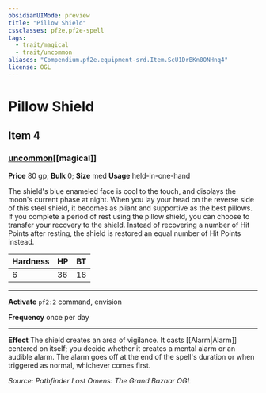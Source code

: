 ```yaml
---
obsidianUIMode: preview
title: "Pillow Shield"
cssclasses: pf2e,pf2e-spell
tags:
  - trait/magical
  - trait/uncommon
aliases: "Compendium.pf2e.equipment-srd.Item.ScU1DrBKn0ONHnq4"
license: OGL
---
```

# Pillow Shield
## Item 4
### [uncommon](uncommon.md "Uncommon Rarity Trait")[[magical]]


**Price** 80 gp; 
**Bulk** 0; **Size** med
**Usage** held-in-one-hand

The shield's blue enameled face is cool to the touch, and displays the moon's current phase at night. When you lay your head on the reverse side of this steel shield, it becomes as pliant and supportive as the best pillows. If you complete a period of rest using the pillow shield, you can choose to transfer your recovery to the shield. Instead of recovering a number of Hit Points after resting, the shield is restored an equal number of Hit Points instead.

  

| Hardness | HP | BT |
| --- | --- | --- |
| 6 | 36 | 18 |

* * *

**Activate** `pf2:2` command, envision

**Frequency** once per day

* * *

**Effect** The shield creates an area of vigilance. It casts [[Alarm|Alarm]] centered on itself; you decide whether it creates a mental alarm or an audible alarm. The alarm goes off at the end of the spell's duration or when triggered as normal, whichever comes first.

*Source: Pathfinder Lost Omens: The Grand Bazaar*
*OGL*